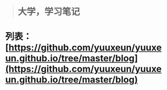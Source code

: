> # 大学，学习笔记

# 列表：[https://github.com/yuuxeun/yuuxeun.github.io/tree/master/blog](https://github.com/yuuxeun/yuuxeun.github.io/tree/master/blog)

